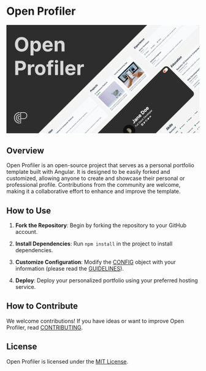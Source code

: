 # Open Profiler

<p align="center">
    <img src="./src/assets/open-profiler.png" alt="Open Profiler Image" />
</p>

## Overview

Open Profiler is an open-source project that serves as a personal portfolio template built with Angular. It is designed to be easily forked and customized, allowing anyone to create and showcase their personal or professional profile. Contributions from the community are welcome, making it a collaborative effort to enhance and improve the template.

## How to Use

1. **Fork the Repository**: Begin by forking the repository to your GitHub account.

2. **Install Dependencies**: Run `npm install` in the project to install dependencies.

3. **Customize Configuration**: Modify the [CONFIG](./src/app/shared/config/open-profiler.config.ts) object with your information (please read the [GUIDELINES](./src/app/shared/config/README.md)).

4. **Deploy**: Deploy your personalized portfolio using your preferred hosting service.

## How to Contribute

We welcome contributions! If you have ideas or want to improve Open Profiler, read [CONTRIBUTING](CONTRIBUTING.md).

## License

Open Profiler is licensed under the [MIT License](LICENSE).
